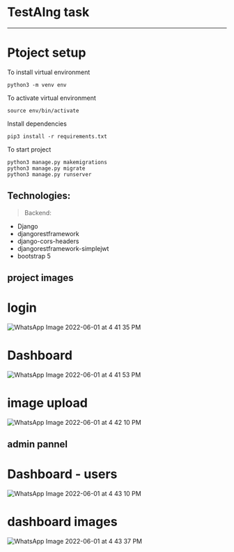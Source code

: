 # TestAIng task
----------------------------------------------
# Ptoject setup
To install virtual environment
```
python3 -m venv env
```
To activate virtual environment
```
source env/bin/activate
```

Install dependencies
```
pip3 install -r requirements.txt
```

To start project
```
python3 manage.py makemigrations
python3 manage.py migrate
python3 manage.py runserver
```
## Technologies:

> Backend:
  - Django
  - djangorestframework
  - django-cors-headers
  - djangorestframework-simplejwt
  - bootstrap 5
  
## project images
# login
![WhatsApp Image 2022-06-01 at 4 41 35 PM](https://user-images.githubusercontent.com/72433482/171395236-c4399f2f-730a-4668-9771-1e7b557c8190.jpeg)
# Dashboard
![WhatsApp Image 2022-06-01 at 4 41 53 PM](https://user-images.githubusercontent.com/72433482/171395548-89015776-b1f3-48e7-a4db-48b095577444.jpeg)
# image upload
![WhatsApp Image 2022-06-01 at 4 42 10 PM](https://user-images.githubusercontent.com/72433482/171395649-898da165-3643-4043-9ff8-9bcf3a134cf0.jpeg)
## admin pannel 
# Dashboard - users
![WhatsApp Image 2022-06-01 at 4 43 10 PM](https://user-images.githubusercontent.com/72433482/171395730-a9e9710b-a314-4aa4-8455-9fa80f3e5c61.jpeg)
# dashboard images
![WhatsApp Image 2022-06-01 at 4 43 37 PM](https://user-images.githubusercontent.com/72433482/171395813-50865541-3fb7-442e-87b0-c6d28c0d3a7a.jpeg)
